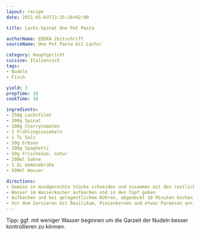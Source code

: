```yaml
---
layout: recipe
date: 2021-05-03T13:35:24+02:00

title: Lachs-Spinat One Pot Pasta

authorName: EDEKA Zeitschrift
sourceName: One Pot Pasta mit Lachs!

category: Hauptgericht
cuisine: Italienisch
tags:
- Nudeln
- Fisch

yield: 3
prepTime: 10
cookTime: 10

ingredients:
- 250g Lachsfilet
- 200g Spinat
- 100g Cherrytomaten
- 2 Frühlingszwiebeln
- 1 TL Salz
- 50g Erbsen
- 200g Spaghetti
- 50g Frischkäse, natur
- 200ml Sahne
- 1 EL Gemüsebrühe
- 500ml Wasser

directions:
- Gemüse in mundgerechte Stücke schneiden und zusammen mit den restlichen Zutaten ausser dem Wasser in einen Topf geben
- Wasser im Wasserkocher aufkochen und in den Topf geben
- Aufkochen und bei gelegentlichem Rühren, abgedeckt 10 Minuten kochen lassen
- Vor dem Servieren mit Basilikum, Pinienkernen und etwas Parmesan anrichten
---
```


Tipp: ggf. mit weniger Wasser beginnen um die Garzeit der Nudeln besser kontrollieren zu können.
